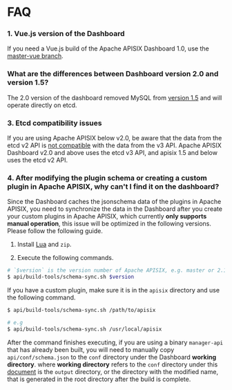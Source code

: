 <!--
#
# Licensed to the Apache Software Foundation (ASF) under one or more
# contributor license agreements.  See the NOTICE file distributed with
# this work for additional information regarding copyright ownership.
# The ASF licenses this file to You under the Apache License, Version 2.0
# (the "License"); you may not use this file except in compliance with
# the License.  You may obtain a copy of the License at
#
#     http://www.apache.org/licenses/LICENSE-2.0
#
# Unless required by applicable law or agreed to in writing, software
# distributed under the License is distributed on an "AS IS" BASIS,
# WITHOUT WARRANTIES OR CONDITIONS OF ANY KIND, either express or implied.
# See the License for the specific language governing permissions and
# limitations under the License.
#
-->

# FAQ

### 1. Vue.js version of the Dashboard

If you need a Vue.js build of the Apache APISIX Dashboard 1.0, use the [master-vue branch](https://github.com/apache/apisix-dashboard/tree/master-vue).

### What are the differences between Dashboard version 2.0 and version 1.5?

The 2.0 version of the dashboard removed MySQL from [version 1.5](https://github.com/apache/apisix-dashboard/tree/backup-1.5-latest) and will operate directly on etcd.

### 3. Etcd compatibility issues

If you are using Apache APISIX below v2.0, be aware that the data from the etcd v2 API is [not compatible](https://etcd.io/docs/v3.4.0/op-guide/v2-migration/) with the data from the v3 API. Apache APISIX Dashboard v2.0 and above uses the etcd v3 API, and apisix 1.5 and below uses the etcd v2 API.

### 4. After modifying the plugin schema or creating a custom plugin in Apache APISIX, why can't I find it on the dashboard?

Since the Dashboard caches the jsonschema data of the plugins in Apache APISIX, you need to synchronize the data in the Dashboard after you create your custom plugins in Apache APISIX, which currently **only supports manual operation**, this issue will be optimized in the following versions. Please follow the following guide.

1. Install [Lua](https://www.lua.org/download.html) and `zip`.

2. Execute the following commands.

```sh
# `$version` is the version number of Apache APISIX, e.g. master or 2.1.1.
$ api/build-tools/schema-sync.sh $version
```

If you have a custom plugin, make sure it is in the `apisix` directory and use the following command.

```sh
$ api/build-tools/schema-sync.sh /path/to/apisix

# e.g
$ api/build-tools/schema-sync.sh /usr/local/apisix
```

After the command finishes executing, if you are using a binary `manager-api` that has already been built, you will need to manually copy `api/conf/schema.json` to the `conf` directory under the Dashboard **working directory**. where **working directory** refers to the `conf` directory under this [document](./deploy.md) is the `output` directory, or the directory with the modified name, that is generated in the root directory after the build is complete.
